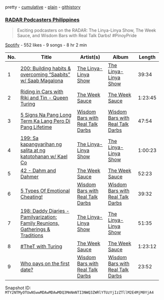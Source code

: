 pretty - [cumulative](/playlists/cumulative/37i9dQZF1DX4pM2KqKhsLT.md) - [plain](/playlists/plain/37i9dQZF1DX4pM2KqKhsLT) - [githistory](https://github.githistory.xyz/mackorone/spotify-playlist-archive/blob/main/playlists/plain/37i9dQZF1DX4pM2KqKhsLT)

### [RADAR Podcasters Philippines](https://open.spotify.com/playlist/37i9dQZF1DX4pM2KqKhsLT)

> Exciting podcasters on the RADAR: The Linya\-Linya Show, The Week Sauce, and Wisdom Bars with Real Talk Darbs! \#PinoyPride

[Spotify](https://open.spotify.com/user/spotify) - 552 likes - 9 songs - 8 hr 2 min

| No. | Title | Artist(s) | Album | Length |
|---|---|---|---|---|
| 1 | [200: Building habits & overcoming “Saabits” w/ Saab Magalona](https://open.spotify.com/episode/36pmhOsQLn8kuDrY9gpKQq) | [The Linya\-Linya Show](https://open.spotify.com/show/761cD7EB31RF5SzUPvkkG4) | [The Linya\-Linya Show](https://open.spotify.com/show/761cD7EB31RF5SzUPvkkG4) | 39:34 |
| 2 | [Riding in Cars with Riki and Tin \- Queen Turing](https://open.spotify.com/episode/4WuxjxVa8AGhFaPAGQBHFM) | [The Week Sauce](https://open.spotify.com/show/7r4rpfgkyDKJVyA1VnQIUz) | [The Week Sauce](https://open.spotify.com/show/7r4rpfgkyDKJVyA1VnQIUz) | 1:23:45 |
| 3 | [5 Signs Na Pang Long Term Ka Lang Pero Di Pang Lifetime](https://open.spotify.com/episode/7kABYrrEPZWCWQRGSwySD9) | [Wisdom Bars with Real Talk Darbs](https://open.spotify.com/show/26l99WwuKAyXSCJGXxKmhN) | [Wisdom Bars with Real Talk Darbs](https://open.spotify.com/show/26l99WwuKAyXSCJGXxKmhN) | 47:54 |
| 4 | [199: Sa kapangyarihan ng salita at ng katotohanan w/ Kael Co](https://open.spotify.com/episode/5OeFZD2l3xSz1nHnkQG3Z7) | [The Linya\-Linya Show](https://open.spotify.com/show/761cD7EB31RF5SzUPvkkG4) | [The Linya\-Linya Show](https://open.spotify.com/show/761cD7EB31RF5SzUPvkkG4) | 1:00:23 |
| 5 | [42 \- Dahm and Dahmer](https://open.spotify.com/episode/0oeUA5Gcv7lTvJ6E2s2Fb7) | [The Week Sauce](https://open.spotify.com/show/7r4rpfgkyDKJVyA1VnQIUz) | [The Week Sauce](https://open.spotify.com/show/7r4rpfgkyDKJVyA1VnQIUz) | 52:23 |
| 6 | [5 Types Of Emotional Cheating!](https://open.spotify.com/episode/5RhKc2cXv7vU8gx6pFmEXt) | [Wisdom Bars with Real Talk Darbs](https://open.spotify.com/show/26l99WwuKAyXSCJGXxKmhN) | [Wisdom Bars with Real Talk Darbs](https://open.spotify.com/show/26l99WwuKAyXSCJGXxKmhN) | 39:32 |
| 7 | [198: Daddy Diaries \- Pamilyarization: Family Reunions, Gatherings & Traditions ](https://open.spotify.com/episode/4ZHRLbF67NnzUxiURGTnCR) | [The Linya\-Linya Show](https://open.spotify.com/show/761cD7EB31RF5SzUPvkkG4) | [The Linya\-Linya Show](https://open.spotify.com/show/761cD7EB31RF5SzUPvkkG4) | 51:35 |
| 8 | [\#TheT with Turing](https://open.spotify.com/episode/2yVPkMQmJkKhR5TX9a7o4b) | [The Week Sauce](https://open.spotify.com/show/7r4rpfgkyDKJVyA1VnQIUz) | [The Week Sauce](https://open.spotify.com/show/7r4rpfgkyDKJVyA1VnQIUz) | 1:23:12 |
| 9 | [Who pays on the first date?](https://open.spotify.com/episode/0e8jSwHE6Rql66VMRugHWi) | [Wisdom Bars with Real Talk Darbs](https://open.spotify.com/show/26l99WwuKAyXSCJGXxKmhN) | [Wisdom Bars with Real Talk Darbs](https://open.spotify.com/show/26l99WwuKAyXSCJGXxKmhN) | 23:52 |

Snapshot ID: `MTY2NTMyOTUwNSwwMDAwMDAwMDQ3MmNmNTI3NWQ3ZWRlYTUzYjIzZTllM2E4MjM0YjA4`
